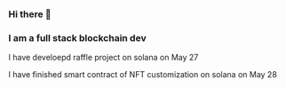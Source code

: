 ### Hi there 👋

### I am a full stack blockchain dev

I have develoepd raffle project on solana on May 27

I have finished smart contract of NFT customization on solana on May 28

<!--
**blockchainshifu/blockchainshifu** is a ✨ _special_ ✨ repository because its `README.md` (this file) appears on your GitHub profile.

Here are some ideas to get you started:

- 🔭 I’m currently working on ...
- 🌱 I’m currently learning ...
- 👯 I’m looking to collaborate on ...
- 🤔 I’m looking for help with ...
- 💬 Ask me about ...
- 📫 How to reach me: ...
- 😄 Pronouns: ...
- ⚡ Fun fact: ...
-->
